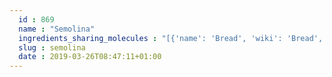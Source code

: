 ```yaml
---
  id : 869
  name : "Semolina"
  ingredients_sharing_molecules : "[{'name': 'Bread', 'wiki': 'Bread', 'id': 2, 'category': 'Bakery', 'common_molecules': [637775, 6202, 644104, 8094, 1130]}, {'name': 'Beer', 'wiki': 'Beer', 'id': 9, 'category': 'Beverage Alcoholic', 'common_molecules': [637775, 6202, 644104, 8094, 1130]}, {'name': 'Wine', 'wiki': 'Wine', 'id': 32, 'category': 'Beverage Alcoholic', 'common_molecules': [637775, 6202, 644104, 8094, 1130]}, {'name': 'Coffee', 'wiki': 'Coffee', 'id': 46, 'category': 'Beverage Caffeinated', 'common_molecules': [637775, 6202, 644104, 8094, 1130]}, {'name': 'Barley', 'wiki': 'Barley', 'id': 51, 'category': 'Cereal', 'common_molecules': [637775, 6202, 644104, 8094, 1130]}]"
  slug : semolina
  date : 2019-03-26T08:47:11+01:00
---
```



